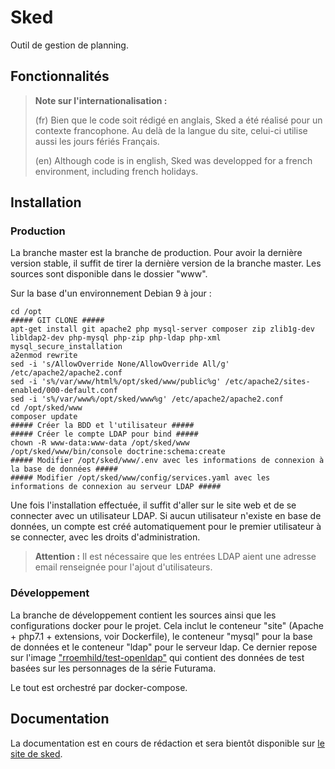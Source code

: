 # Sked

Outil de gestion de planning.

## Fonctionnalités

> **Note sur l'internationalisation :**
>
> (fr) Bien que le code soit rédigé en anglais, Sked a été réalisé pour un contexte francophone. Au delà de la langue du site, celui-ci utilise aussi les jours fériés Français.
>
> (en) Although code is in english, Sked was developped for a french environment, including french holidays.

## Installation

### Production

La branche master est la branche de production. Pour avoir la dernière version stable, il suffit de tirer la dernière version de la branche master. Les sources sont disponible dans le dossier "www".

Sur la base d'un environnement Debian 9 à jour : 

```
cd /opt
##### GIT CLONE #####
apt-get install git apache2 php mysql-server composer zip zlib1g-dev libldap2-dev php-mysql php-zip php-ldap php-xml
mysql_secure_installation
a2enmod rewrite
sed -i 's/AllowOverride None/AllowOverride All/g' /etc/apache2/apache2.conf
sed -i 's%/var/www/html%/opt/sked/www/public%g' /etc/apache2/sites-enabled/000-default.conf
sed -i 's%/var/www%/opt/sked/www%g' /etc/apache2/apache2.conf
cd /opt/sked/www
composer update
##### Créer la BDD et l'utilisateur #####
##### Créer le compte LDAP pour bind #####
chown -R www-data:www-data /opt/sked/www
/opt/sked/www/bin/console doctrine:schema:create
##### Modifier /opt/sked/www/.env avec les informations de connexion à la base de données #####
##### Modifier /opt/sked/www/config/services.yaml avec les informations de connexion au serveur LDAP #####
```

Une fois l'installation effectuée, il suffit d'aller sur le site web et de se connecter avec un utilisateur LDAP. Si aucun utilisateur n'existe en base de données, un compte est créé automatiquement pour le premier utilisateur à se connecter, avec les droits d'administration.

> **Attention :**
> Il est nécessaire que les entrées LDAP aient une adresse email renseignée pour l'ajout d'utilisateurs.

### Développement

La branche de développement contient les sources ainsi que les configurations docker pour le projet. Cela inclut le conteneur "site" (Apache + php7.1 + extensions, voir Dockerfile), le conteneur "mysql" pour la base de données et le conteneur "ldap" pour le serveur ldap. Ce dernier repose sur l'image ["rroemhild/test-openldap"](https://github.com/rroemhild/docker-test-openldap) qui contient des données de test basées sur les personnages de la série Futurama.

Le tout est orchestré par docker-compose.

## Documentation

La documentation est en cours de rédaction et sera bientôt disponible sur [le site de sked](https://sked.team).
